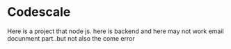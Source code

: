 # Codescale
Here is a project that node js. here  is backend and here may not work email docunment part..but not also the come error
